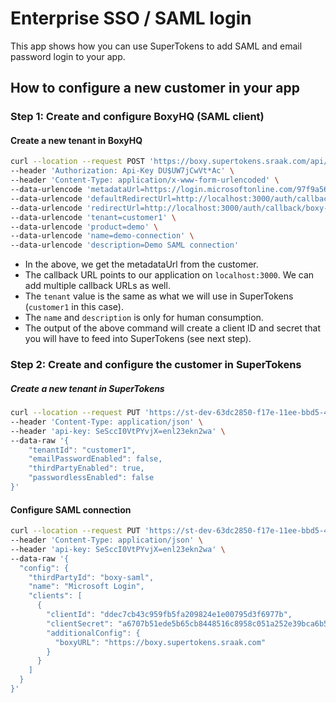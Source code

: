 # Enterprise SSO / SAML login

This app shows how you can use SuperTokens to add SAML and email password login to your app.

## How to configure a new customer in your app

### Step 1: Create and configure BoxyHQ (SAML client)

#### Create a new tenant in BoxyHQ

```bash
curl --location --request POST 'https://boxy.supertokens.sraak.com/api/v1/saml/config' \
--header 'Authorization: Api-Key DU$UW7jCwVt*Ac' \
--header 'Content-Type: application/x-www-form-urlencoded' \
--data-urlencode 'metadataUrl=https://login.microsoftonline.com/97f9a564-fcee-4b88-ae34-a1fbc4656593/federationmetadata/2007-06/federationmetadata.xml?appid=dd2140e9-c928-4966-af04-eb291f113e90' \
--data-urlencode 'defaultRedirectUrl=http://localhost:3000/auth/callback/boxy-saml' \
--data-urlencode 'redirectUrl=http://localhost:3000/auth/callback/boxy-saml' \
--data-urlencode 'tenant=customer1' \
--data-urlencode 'product=demo' \
--data-urlencode 'name=demo-connection' \
--data-urlencode 'description=Demo SAML connection'
```

- In the above, we get the metadataUrl from the customer.
- The callback URL points to our application on `localhost:3000`. We can add multiple callback URLs as well.
- The `tenant` value is the same as what we will use in SuperTokens (`customer1` in this case).
- The `name` and `description` is only for human consumption.
- The output of the above command will create a client ID and secret that you will have to feed into SuperTokens (see next step).

### Step 2: Create and configure the customer in SuperTokens

##### Create a new tenant in SuperTokens

```bash
curl --location --request PUT 'https://st-dev-63dc2850-f17e-11ee-bbd5-47cbb663b9bc.aws.supertokens.io/recipe/multitenancy/tenant' \
--header 'Content-Type: application/json' \
--header 'api-key: SeSccI0VtPYvjX=enl23ekn2wa' \
--data-raw '{
    "tenantId": "customer1",
    "emailPasswordEnabled": false,
    "thirdPartyEnabled": true,
    "passwordlessEnabled": false
}'
```

#### Configure SAML connection

```bash
curl --location --request PUT 'https://st-dev-63dc2850-f17e-11ee-bbd5-47cbb663b9bc.aws.supertokens.io/customer1/recipe/multitenancy/config/thirdparty' \
--header 'Content-Type: application/json' \
--header 'api-key: SeSccI0VtPYvjX=enl23ekn2wa' \
--data-raw '{
  "config": {
    "thirdPartyId": "boxy-saml",
    "name": "Microsoft Login",
    "clients": [
      {
        "clientId": "ddec7cb43c959fb5fa209824e1e00795d3f6977b",
        "clientSecret": "a6707b51ede5b65cb8448516c8958c051a252e39bca6b5e8",
        "additionalConfig": {
          "boxyURL": "https://boxy.supertokens.sraak.com"
        }
      }
    ]
  }
}'
```